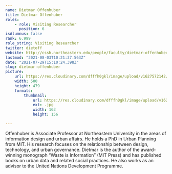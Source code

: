 ```yaml
---
name: Dietmar Offenhuber
title: Dietmar Offenhuber
roles:
    - role: Visiting Researcher
      position: 6
isAlumnus: false
rank: 6.999
role_string: Visiting Researcher
twitter: dietoff
website: http://cssh.northeastern.edu/people/faculty/dietmar-offenhuber/
lastmod: "2021-08-03T10:21:37.563Z"
date: "2021-07-29T15:10:24.398Z"
slug: dietmar-offenhuber
picture:
    url: https://res.cloudinary.com/dfffh0gkl/image/upload/v1627572142/dietmar_f4ddfaac59.jpg
    width: 500
    height: 479
    formats:
        thumbnail:
            url: https://res.cloudinary.com/dfffh0gkl/image/upload/v1627572144/thumbnail_dietmar_f4ddfaac59.jpg
            ext: .jpg
            width: 163
            height: 156

---
```

Offenhuber is Associate Professor at Northeastern University in the areas of information design and urban affairs. He holds a PhD in Urban Planning from MIT. His research focuses on the relationship between design, technology, and urban governance. Dietmar is the author of the award-winning monograph “Waste is Information” (MIT Press) and has published books on urban data and related social practices. He also works as an advisor to the United Nations Development Programme.